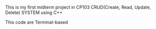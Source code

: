 This is my first midterm project in CP103 CRUD(Create, Read, Update, Delete) SYSTEM using C++

This code are Terminal-based
